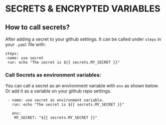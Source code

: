 # **SECRETS & ENCRYPTED VARIABLES**

## **How to call secrets**?
After adding a secret to your github settings. It can be called under `steps` in your `.yaml` file with:
```
steps:
-name: use secret
 run: echo "The secret is ${{ secrets.MY_SECRET }}"
 ```

 ### **Call Secrets as environment variables**:
You can call a secret as an environment variable with `env` as shown below. Or add it as a variable on your github repo settings.

```
 - name: use secret as environment variable.
   run: echo "The secret is ${{ secrets.MY_SECRET }}"
   
   env: 
    MY_SECRET: "${{ secrets.MY_SECRET }}"
```

